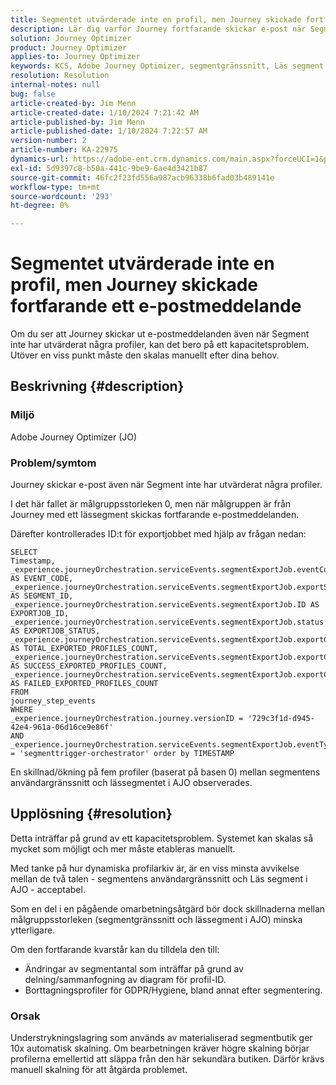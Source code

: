 ```yaml
---
title: Segmentet utvärderade inte en profil, men Journey skickade fortfarande ett e-postmeddelande
description: Lär dig varför Journey fortfarande skickar e-post när Segment inte har utvärderat några profiler. Manuell skalning krävs för att öka kapaciteten.
solution: Journey Optimizer
product: Journey Optimizer
applies-to: Journey Optimizer
keywords: KCS, Adobe Journey Optimizer, segmentgränssnitt, Läs segment i AJO
resolution: Resolution
internal-notes: null
bug: false
article-created-by: Jim Menn
article-created-date: 1/10/2024 7:21:42 AM
article-published-by: Jim Menn
article-published-date: 1/10/2024 7:22:57 AM
version-number: 2
article-number: KA-22975
dynamics-url: https://adobe-ent.crm.dynamics.com/main.aspx?forceUCI=1&pagetype=entityrecord&etn=knowledgearticle&id=74896ee6-88af-ee11-a569-6045bd006268
exl-id: 5d9397c8-b50a-441c-9be9-6ae4d3421b87
source-git-commit: 46fc2f23fd556a987acb96338b6fad03b489141e
workflow-type: tm+mt
source-wordcount: '293'
ht-degree: 0%

---
```


# Segmentet utvärderade inte en profil, men Journey skickade fortfarande ett e-postmeddelande


Om du ser att Journey skickar ut e-postmeddelanden även när Segment inte har utvärderat några profiler, kan det bero på ett kapacitetsproblem. Utöver en viss punkt måste den skalas manuellt efter dina behov.

## Beskrivning {#description}


### Miljö

Adobe Journey Optimizer (JO)

### Problem/symtom

Journey skickar e-post även när Segment inte har utvärderat några profiler.

I det här fallet är målgruppsstorleken 0, men när målgruppen är från Journey med ett lässegment skickas fortfarande e-postmeddelanden.

Därefter kontrollerades ID:t för exportjobbet med hjälp av frågan nedan:


```
SELECT
Timestamp,
_experience.journeyOrchestration.serviceEvents.segmentExportJob.eventCode AS EVENT_CODE,
_experience.journeyOrchestration.serviceEvents.segmentExportJob.exportSegmentID AS SEGMENT_ID,
_experience.journeyOrchestration.serviceEvents.segmentExportJob.ID AS EXPORTJOB_ID,
_experience.journeyOrchestration.serviceEvents.segmentExportJob.status AS EXPORTJOB_STATUS,
_experience.journeyOrchestration.serviceEvents.segmentExportJob.exportCountTotal AS TOTAL_EXPORTED_PROFILES_COUNT,
_experience.journeyOrchestration.serviceEvents.segmentExportJob.exportCountRealized AS SUCCESS_EXPORTED_PROFILES_COUNT,
_experience.journeyOrchestration.serviceEvents.segmentExportJob.exportCountFailed AS FAILED_EXPORTED_PROFILES_COUNT
FROM
journey_step_events
WHERE
_experience.journeyOrchestration.journey.versionID = '729c3f1d-d945-42e4-961a-06d16ce9e86f' 
AND
_experience.journeyOrchestration.serviceEvents.segmentExportJob.eventType = 'segmenttrigger-orchestrator' order by TIMESTAMP
```


En skillnad/ökning på fem profiler (baserat på basen 0) mellan segmentens användargränssnitt och lässegmentet i AJO observerades.




## Upplösning {#resolution}


Detta inträffar på grund av ett kapacitetsproblem. Systemet kan skalas så mycket som möjligt och mer måste etableras manuellt.

Med tanke på hur dynamiska profilarkiv är, är en viss minsta avvikelse mellan de två talen - segmentens användargränssnitt och Läs segment i AJO - acceptabel.

Som en del i en pågående omarbetningsåtgärd bör dock skillnaderna mellan målgruppsstorleken (segmentgränssnitt och lässegment i AJO) minska ytterligare.

Om den fortfarande kvarstår kan du tilldela den till:

- Ändringar av segmentantal som inträffar på grund av delning/sammanfogning av diagram för profil-ID.
- Borttagningsprofiler för GDPR/Hygiene, bland annat efter segmentering.


### Orsak

Understrykningslagring som används av materialiserad segmentbutik ger 10x automatisk skalning. Om bearbetningen kräver högre skalning börjar profilerna emellertid att släppa från den här sekundära butiken. Därför krävs manuell skalning för att åtgärda problemet.
